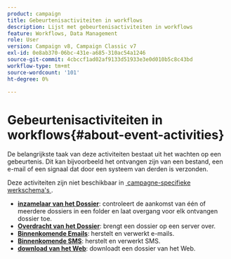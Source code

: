 ```yaml
---
product: campaign
title: Gebeurtenisactiviteiten in workflows
description: Lijst met gebeurtenisactiviteiten in workflows
feature: Workflows, Data Management
role: User
version: Campaign v8, Campaign Classic v7
exl-id: 0e8ab370-06bc-431e-a685-310ac54a1246
source-git-commit: 4cbccf1ad02af9133d51933e3e0d010b5c8c43bd
workflow-type: tm+mt
source-wordcount: '101'
ht-degree: 0%

---
```


# Gebeurtenisactiviteiten in workflows{#about-event-activities}

De belangrijkste taak van deze activiteiten bestaat uit het wachten op een gebeurtenis. Dit kan bijvoorbeeld het ontvangen zijn van een bestand, een e-mail of een signaal dat door een systeem van derden is verzonden.

Deze activiteiten zijn niet beschikbaar in [&#x200B; campagne-specifieke werkschema&#39;s &#x200B;](campaign-workflows.md).


* **[inzamelaar van het Dossier](file-collector.md)**: controleert de aankomst van één of meerdere dossiers in een folder en laat overgang voor elk ontvangen dossier toe.
* **[Overdracht van het Dossier](file-transfer.md)**: brengt een dossier op een server over.
* **[Binnenkomende Emails](inbound-emails.md)**: herstelt en verwerkt e-mails.
* **[Binnenkomende SMS](inbound-sms.md)**: herstelt en verwerkt SMS.
* **[download van het Web](web-download.md)**: downloadt een dossier van het Web.
